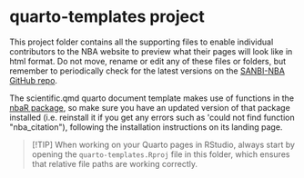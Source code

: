# quarto-templates project

This project folder contains all the supporting files to enable individual contributors to the NBA website to preview what their pages will look like in html format. Do not move, rename or edit any of these files or folders, but remember to periodically check for the latest versions on the [SANBI-NBA GitHub repo](https://github.com/SANBI-NBA/templates/).

The scientific.qmd quarto document template makes use of functions in the [nbaR package](https://github.com/SANBI-NBA/nbaR), so make sure you have an updated version of that package installed (i.e. reinstall it if you get any errors such as 'could not find function "nba_citation"), following the installation instructions on its landing page.

> \[!TIP\] When working on your Quarto pages in RStudio, always start by opening the `quarto-templates.Rproj` file in this folder, which ensures that relative file paths are working correctly.
